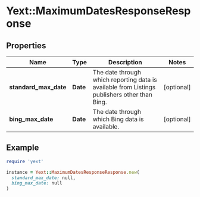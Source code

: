 # Yext::MaximumDatesResponseResponse

## Properties

| Name | Type | Description | Notes |
| ---- | ---- | ----------- | ----- |
| **standard_max_date** | **Date** | The date through which reporting data is available from Listings publishers other than Bing. | [optional] |
| **bing_max_date** | **Date** | The date through which Bing data is available. | [optional] |

## Example

```ruby
require 'yext'

instance = Yext::MaximumDatesResponseResponse.new(
  standard_max_date: null,
  bing_max_date: null
)
```


